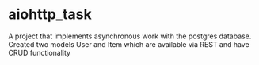 # aiohttp_task

A project that implements asynchronous work with the postgres database. Created two models User and Item which are available via REST and have CRUD functionality
